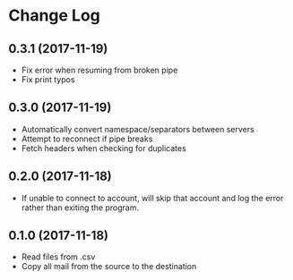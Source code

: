 # Change Log

## 0.3.1 (2017-11-19)
- Fix error when resuming from broken pipe
- Fix print typos

## 0.3.0 (2017-11-19)
- Automatically convert namespace/separators between servers
- Attempt to reconnect if pipe breaks
- Fetch headers when checking for duplicates

## 0.2.0 (2017-11-18)
- If unable to connect to account, will skip that account and log the error rather than exiting the program.

## 0.1.0 (2017-11-18)
- Read files from .csv
- Copy all mail from the source to the destination